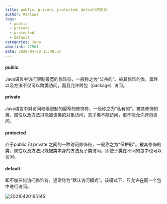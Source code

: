 ```yaml
---
title: public、private、protected、default的区别
author: Marlowe
tags:
  - public
  - private
  - protected
  - default
categories: Java
abbrlink: 27501
date: 2020-04-20 13:49:35
---
```


<!--more-->

#### public
Java语言中访问限制最宽的修饰符，一般称之为“公共的”。被其修饰的类、属性以及方法不仅可以跨类访问，而且允许跨包（package）访问。


#### private
Java语言中对访问权限限制的最窄的修饰符，一般称之为“私有的”。被其修饰的类、属性以及方法只能被该类的对象访问，其子类不能访问，更不能允许跨包访问。

#### protected
介于public 和 private 之间的一种访问修饰符，一般称之为“保护形”。被其修饰的类、属性以及方法只能被类本身的方法及子类访问，即使子类在不同的包中也可以访问。


#### default

即不加任何访问修饰符，通常称为“默认访问模式”。该模式下，只允许在同一个包中进行访问。

![20210420165145](http://marlowe.oss-cn-beijing.aliyuncs.com/img/20210420165145.png)